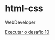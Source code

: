 # html-css
 WebDeveloper

<a href ="https://vittormessias.github.io/html-css/desafios/d010/"> Executar o desafio 10 </a>
